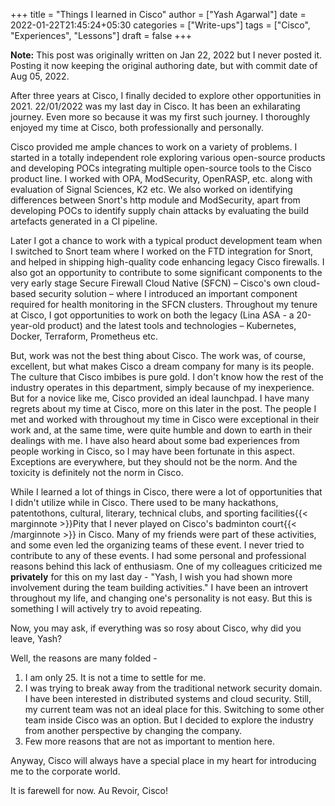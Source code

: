 +++
title = "Things I learned in Cisco"
author = ["Yash Agarwal"]
date = 2022-01-22T21:45:24+05:30
categories = ["Write-ups"]
tags = ["Cisco", "Experiences", "Lessons"]
draft = false
+++

**Note:** This post was originally written on Jan 22, 2022 but I never posted it. Posting it now keeping the original authoring date, but with commit date of Aug 05, 2022.

After three years at Cisco, I finally decided to explore other opportunities in 2021. 22/01/2022 was my last day in Cisco. It has been an exhilarating journey. Even more so because it was my first such journey. I thoroughly enjoyed my time at Cisco, both professionally and personally.

Cisco provided me ample chances to work on a variety of problems. I started in a totally independent role exploring various open-source products and developing POCs integrating multiple open-source tools to the Cisco product line. I worked with OPA, ModSecurity, OpenRASP, etc. along with evaluation of Signal Sciences, K2 etc. We also worked on identifying differences between Snort's http module and ModSecurity, apart from developing POCs to identify supply chain attacks by evaluating the build artefacts generated in a CI pipeline.

Later I got a chance to work with a typical product development team when I switched to Snort team where I worked on the FTD integration for Snort, and helped in shipping high-quality code enhancing legacy Cisco firewalls. I also got an opportunity to contribute to some significant components to the very early stage Secure Firewall Cloud Native (SFCN) – Cisco's own cloud-based security solution – where I introduced an important component required for health monitoring in the SFCN clusters. Throughout my tenure at Cisco, I got opportunities to work on both the legacy (Lina ASA - a 20-year-old product) and the latest tools and technologies – Kubernetes, Docker, Terraform, Prometheus etc.

But, work was not the best thing about Cisco. The work was, of course, excellent, but what makes Cisco a dream company for many is its people. The culture that Cisco imbibes is pure gold. I don't know how the rest of the industry operates in this department, simply because of my inexperience. But for a novice like me, Cisco provided an ideal launchpad. I have many regrets about my time at Cisco, more on this later in the post. The people I met and worked with throughout my time in Cisco were exceptional in their work and, at the same time, were quite humble and down to earth in their dealings with me. I have also heard about some bad experiences from people working in Cisco, so I may have been fortunate in this aspect. Exceptions are everywhere, but they should not be the norm. And the toxicity is definitely not the norm in Cisco.

While I learned a lot of things in Cisco, there were a lot of opportunities that I didn't utilize while in Cisco. There used to be many hackathons, patentothons, cultural, literary, technical clubs, and sporting facilities{{< marginnote >}}Pity that I never played on Cisco's badminton court{{< /marginnote >}} in Cisco. Many of my friends were part of these activities, and some even led the organizing teams of these event. I never tried to contribute to any of these events. I had some personal and professional reasons behind this lack of enthusiasm. One of my colleagues criticized me **privately** for this on my last day - "Yash, I wish you had shown more involvement during the team building activities." I have been an introvert throughout my life, and changing one's personality is not easy. But this is something I will actively try to avoid repeating.

Now, you may ask, if everything was so rosy about Cisco, why did you leave, Yash?

Well, the reasons are many folded -
1. I am only 25. It is not a time to settle for me.
2. I was trying to break away from the traditional network security domain. I have been interested in distributed systems and cloud security. Still, my current team was not an ideal place for this. Switching to some other team inside Cisco was an option. But I decided to explore the industry from another perspective by changing the company.
3. Few more reasons that are not as important to mention here.

Anyway, Cisco will always have a special place in my heart for introducing me to the corporate world.

It is farewell for now. Au Revoir, Cisco!
